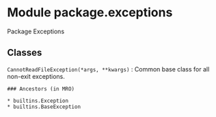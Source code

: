 Module package.exceptions
=========================
Package Exceptions

Classes
-------

`CannotReadFileException(*args, **kwargs)`
:   Common base class for all non-exit exceptions.

    ### Ancestors (in MRO)

    * builtins.Exception
    * builtins.BaseException